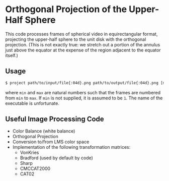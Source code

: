 # Orthogonal Projection of the Upper-Half Sphere

This code processes frames of spherical video in equirectangular format, projecting the upper-half
sphere to the unit disk with the orthogonal projection. (This is not exactly true: we stretch out a
portion of the annulus just above the equator at the expense of the region adjacent to the equator
itself.) 

## Usage

```bash
$ project path/to/input/file{:04d}.png path/to/output/file{:04d}.png [max | min max]
```

where `min` and `max` are natural numbers such that the frames are numbered from `min` to `max`. If
`min` is not supplied, it is assumed to be `1`. The name of the executable is unfortunate.

## Useful Image Processing Code

* Color Balance (white balance)
* Orthogonal Projection
* Conversion to/from LMS color space
* Implementation of the following transformation matrices:
  * VonKries
  * Bradford (used by default by code)
  * Sharp
  * CMCCAT2000 
  * CAT02
